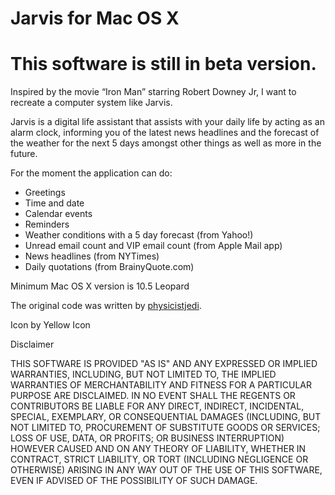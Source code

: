 # Jarvis for Mac OS X

# This software is still in beta version.

Inspired by the movie “Iron Man” starring Robert Downey Jr, I want to recreate a computer system like Jarvis.

Jarvis is a digital life assistant that assists with your daily life by acting as an alarm clock, informing you of the latest news headlines and the forecast of the weather for the next 5 days amongst other things as well as more in the future.


For the moment the application can do:

* Greetings
* Time and date
* Calendar events
* Reminders
* Weather conditions with a 5 day forecast (from Yahoo!)
* Unread email count and VIP email count (from Apple Mail app)
* News headlines (from NYTimes)
* Daily quotations (from BrainyQuote.com)

Minimum Mac OS X version is 10.5 Leopard

The original code was written by [physicistjedi](http://goo.gl/MSthr).

Icon by Yellow Icon

Disclaimer

THIS SOFTWARE IS PROVIDED "AS IS" AND ANY EXPRESSED OR IMPLIED WARRANTIES, INCLUDING, BUT NOT LIMITED TO, THE IMPLIED WARRANTIES OF MERCHANTABILITY AND FITNESS FOR A PARTICULAR PURPOSE ARE DISCLAIMED. IN NO EVENT SHALL THE REGENTS OR CONTRIBUTORS BE LIABLE FOR ANY DIRECT, INDIRECT, INCIDENTAL, SPECIAL, EXEMPLARY, OR CONSEQUENTIAL DAMAGES (INCLUDING, BUT NOT LIMITED TO, PROCUREMENT OF SUBSTITUTE GOODS OR SERVICES; LOSS OF USE, DATA, OR PROFITS; OR BUSINESS INTERRUPTION)
HOWEVER CAUSED AND ON ANY THEORY OF LIABILITY, WHETHER IN CONTRACT, STRICT LIABILITY, OR TORT (INCLUDING NEGLIGENCE OR OTHERWISE) ARISING IN ANY WAY OUT OF THE USE OF THIS SOFTWARE, EVEN IF ADVISED OF THE POSSIBILITY OF SUCH DAMAGE.
